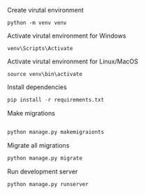 
Create virutal environment
```
python -m venv venv
```

Activate virutal environment for Windows
```
venv\Scripts\Activate
```
Activate virutal environment for Linux/MacOS
```
source venv\bin\activate
```

Install dependencies
```python
pip install -r requirements.txt
```

Make migrations
```python

python manage.py makemigraionts
```

Migrate all migrations
```python
python manage.py migrate
```

Run development server
```python
python manage.py runserver
```